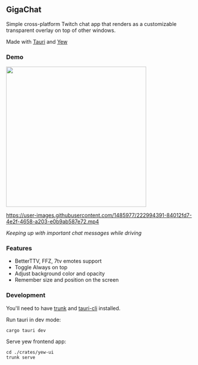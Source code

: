 ## GigaChat

Simple cross-platform Twitch chat app that renders as a customizable transparent overlay on top of other windows.

Made with [Tauri](https://tauri.app/) and [Yew](https://yew.rs/)

### Demo

<img src="https://user-images.githubusercontent.com/1485977/223317603-af43168d-8686-4e38-a2fc-228b3cef0ce5.gif" width="380">

https://user-images.githubusercontent.com/1485977/222994391-84012fd7-4e2f-4658-a203-e0b9ab587e72.mp4

*Keeping up with important chat messages while driving*

### Features
* BetterTTV, FFZ, 7tv emotes support
* Toggle Always on top
* Adjust background color and opacity
* Remember size and position on the screen

### Development

You'll need to have [trunk](https://trunkrs.dev/) and [tauri-cli](https://crates.io/crates/tauri-cli) installed.

Run tauri in dev mode:

```
cargo tauri dev
```

Serve yew frontend app:

```
cd ./crates/yew-ui
trunk serve
```

